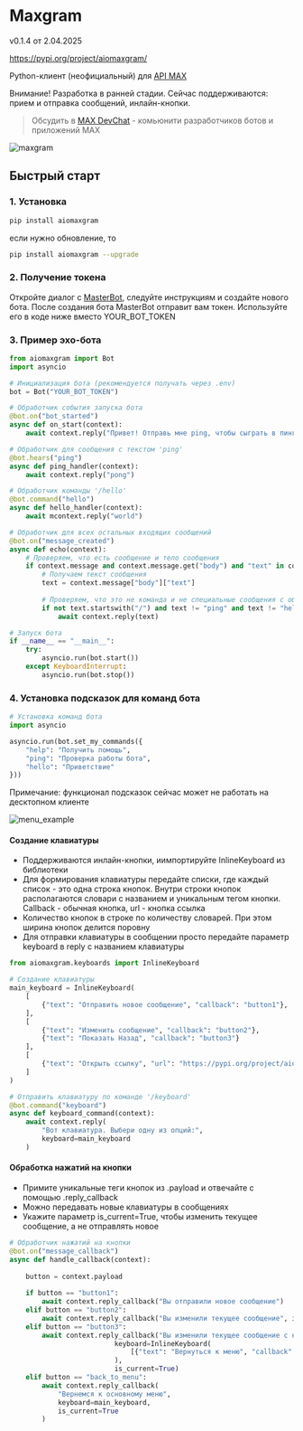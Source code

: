 # Maxgram
v0.1.4 от 2.04.2025

https://pypi.org/project/aiomaxgram/

Python-клиент (неофициальный) для [API MAX](https://dev.max.ru/)

Внимание! Разработка в ранней стадии. Сейчас поддерживаются: прием и отправка сообщений, инлайн-кнопки.

> Обсудить в [MAX DevChat](https://max.ru/join/xzUCRiPjt_G7EaLtKLe7PgT69GPRP51BHHEv7n5W7J0) - комьюнити разработчиков ботов и приложений MAX

![maxgram](figures/maxgram_logo.gif)

## Быстрый старт

### 1. Установка
```sh
pip install aiomaxgram
```

если нужно обновление, то

```sh
pip install aiomaxgram --upgrade
```


### 2. Получение токена
Откройте диалог с [MasterBot](https://max.ru/masterbot), следуйте инструкциям и создайте нового бота. После создания бота MasterBot отправит вам токен. Используйте его в коде ниже вместо YOUR_BOT_TOKEN

### 3. Пример эхо-бота
```python
from aiomaxgram import Bot
import asyncio

# Инициализация бота (рекомендуется получать через .env)
bot = Bot("YOUR_BOT_TOKEN")

# Обработчик события запуска бота
@bot.on("bot_started")
async def on_start(context):
    await context.reply("Привет! Отправь мне ping, чтобы сыграть в пинг-понг или скажи /hello")

# Обработчик для сообщения с текстом 'ping'
@bot.hears("ping")
async def ping_handler(context):
    await context.reply("pong")

# Обработчик команды '/hello'
@bot.command("hello")
async def hello_handler(context):
    await mcontext.reply("world")

# Обработчик для всех остальных входящих сообщений
@bot.on("message_created")
async def echo(context):
    # Проверяем, что есть сообщение и тело сообщения
    if context.message and context.message.get("body") and "text" in context.message["body"]:
        # Получаем текст сообщения
        text = context.message["body"]["text"]
        
        # Проверяем, что это не команда и не специальные сообщения с обработчиками
        if not text.startswith("/") and text != "ping" and text != "hello":
            await context.reply(text)

# Запуск бота
if __name__ == "__main__":
    try:
        asyncio.run(bot.start())
    except KeyboardInterrupt:
        asyncio.run(bot.stop())
```

### 4. Установка подсказок для команд бота

```python
# Установка команд бота
import asyncio

asyncio.run(bot.set_my_commands({
    "help": "Получить помощь",
    "ping": "Проверка работы бота",
    "hello": "Приветствие"
}))
```

Примечание: функционал подсказок сейчас может не работать на десктопном клиенте

![menu_example](figures/menu_example.jpg)

#### Создание клавиатуры

* Поддерживаются инлайн-кнопки, иимпортируйте InlineKeyboard из библиотеки
* Для формирования клавиатуры передайте списки, где каждый список - это одна строка кнопок. Внутри строки кнопок располагаются словари с названием и уникальным тегом кнопки. Callback - обычная кнопка, url - кнопка ссылка
* Количество кнопок в строке по количеству словарей. При этом ширина кнопок делится поровну
* Для отправки клавиатуры в сообщении просто передайте параметр keyboard в reply c названием клавиатуры

```python
from aiomaxgram.keyboards import InlineKeyboard

# Создание клавиатуры
main_keyboard = InlineKeyboard(
    [
        {"text": "Отправить новое сообщение", "callback": "button1"},
    ],
    [ 
        {"text": "Изменить сообщение", "callback": "button2"},
        {"text": "Показать Назад", "callback": "button3"}
    ],
    [
        {"text": "Открыть ссылку", "url": "https://pypi.org/project/aiomaxgram/"}
    ]
)

# Отправить клавиатуру по команде '/keyboard'
@bot.command("keyboard")
async def keyboard_command(context):
    await context.reply(
        "Вот клавиатура. Выбери одну из опций:",
        keyboard=main_keyboard
    )

```

#### Обработка нажатий на кнопки

* Примите уникальные теги кнопок из .payload и отвечайте с помощью .reply_callback
* Можно передавать новые клавиатуры в сообщениях
* Укажите параметр is_current=True, чтобы изменить текущее сообщение, а не отправлять новое

```python
# Обработчик нажатий на кнопки
@bot.on("message_callback")
async def handle_callback(context):
    
    button = context.payload
    
    if button == "button1":
        await context.reply_callback("Вы отправили новое сообщение")
    elif button == "button2":
        await context.reply_callback("Вы изменили текущее сообщение", is_current=True)
    elif button == "button3":
        await context.reply_callback("Вы изменили текущее сообщение с новой клавиатурой", 
                          keyboard=InlineKeyboard(
                              [{"text": "Вернуться к меню", "callback": "back_to_menu"}]
                          ),
                          is_current=True)
    elif button == "back_to_menu":
        await context.reply_callback(
            "Вернемся к основному меню", 
            keyboard=main_keyboard,
            is_current=True
        )